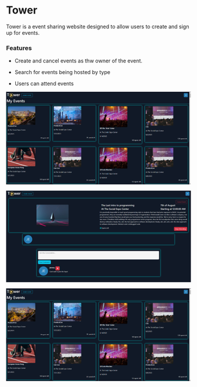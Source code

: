 

# Tower
Tower is a event sharing website designed to allow users to create and sign up for events.


### Features
- Create and cancel events as thw owner of the event.

- Search for events being hosted by type

- Users can attend events

![alt text](Tower.client\public\TowerAccountPage.png)

![alt text 2](Tower.client\public\TowerEventPage.png)

![alt text 3](Tower.client\public\TowerAccountPage.png)